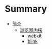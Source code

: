 # Summary

* [简介](README.md)
    * [浏览器内核](01-browser-kernel/README.md)
        * [webkit](01-browser-kernel/01-webkit.md)
        * [blink](01-browser-kernel/02-blink.md)

